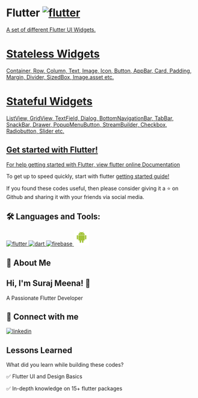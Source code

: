 # Flutter <a href="https://flutter.dev" target="_blank" rel="noreferrer"> <img src="https://www.vectorlogo.zone/logos/flutterio/flutterio-icon.svg" alt="flutter" width="40" height="40"/> 
A set of different Flutter UI Widgets.

# Stateless Widgets
  Container, Row, Column, Text, Image, Icon, Button, AppBar, Card, Padding, Margin, Divider, SizedBox, Image.asset etc.
    
# Stateful Widgets
  ListView, GridView, TextField, Dialog, BottomNavigationBar, TabBar, SnackBar, Drawer, PopupMenuButton, StreamBuilder, Checkbox, Radiobutton, Slider etc.
## Get started with Flutter!

For help getting started with Flutter, view flutter online [Documentation](https://flutter.dev/)

To get up to speed quickly, start with flutter [getting started guide!](https://docs.flutter.dev/get-started/install)


If you found these codes useful, then please consider giving it a ⭐ on Github and sharing it with your friends via social media.

## 🛠 Languages and Tools:
<p align="left">
<a href="https://flutter.dev" target="_blank" rel="noreferrer"> <img src="https://www.vectorlogo.zone/logos/flutterio/flutterio-icon.svg" alt="flutter" width="40" height="40"/> </a> 
<a href="https://dart.dev" target="_blank" rel="noreferrer"> <img src="https://www.vectorlogo.zone/logos/dartlang/dartlang-icon.svg" alt="dart" width="40" height="40"/> </a> 
<a href="https://firebase.google.com/" target="_blank" rel="noreferrer"> <img src="https://www.vectorlogo.zone/logos/firebase/firebase-icon.svg" alt="firebase" width="40" height="40"/> </a>
<a href="https://developer.android.com" target="_blank" rel="noreferrer"> <img src="https://raw.githubusercontent.com/devicons/devicon/master/icons/android/android-original-wordmark.svg" alt="android" width="40" height="40"/> </a> 
</p>



## 🚀 About Me
Hi, I'm Suraj Meena! 👋
------------------------------------------------
A Passionate Flutter Developer


## 🔗 Connect with me
[![linkedin](https://img.shields.io/badge/linkedin-0A66C2?style=for-the-badge&logo=linkedin&logoColor=white)](https://www.linkedin.com/in/surajmeena99/)



## Lessons Learned

What did you learn while building these codes? 

✅ Flutter UI and Design Basics

✅ In-depth knowledge on 15+ flutter packages

